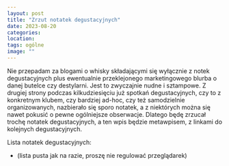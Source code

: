```yaml
---
layout: post
title: "Zrzut notatek degustacyjnych"
date: 2023-08-20
categories: 
location: 
tags: ogólne
image: ""
---
```


Nie przepadam za blogami o whisky składającymi się wyłącznie z notek degustacyjnych plus ewentualnie przeklejonego marketingowego blurba o danej butelce czy destylarni. Jest to zwyczajnie nudne i sztampowe. Z drugiej strony podczas kilkudziesięciu już spotkań degustacyjnych, czy to z konkretnym klubem, czy bardziej ad-hoc, czy też samodzielnie organizowanych, nazbierało się sporo notatek, a z niektórych można się nawet pokusić o pewne ogólniejsze obserwacje. Dlatego będę zrzucał trochę notatek degustacyjnych, a ten wpis będzie metawpisem, z linkami do kolejnych degustacyjnych.

Lista notatek degustacyjnych:

* (lista pusta jak na razie, proszę nie regulować przeglądarek)
